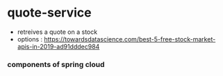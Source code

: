 # quote-service
* retreives a quote on a stock 
* options : https://towardsdatascience.com/best-5-free-stock-market-apis-in-2019-ad91dddec984

### components of spring cloud
